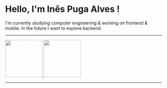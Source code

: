 <h1>Hello, I'm Inês Puga Alves !</h1>

I'm currently studying computer engineering & working on frontend & mobile. 
In the future I want to explore backend.

<hr>

<div>
  <a href="https://github.com/inesPuga">
  <img height="120em" src="https://github-readme-stats.vercel.app/api?username=inesPuga&show_icons=true&theme=dracula&include_all_commits=true&count_private=true"/>
  <img height="120em"src="https://github-readme-stats.vercel.app/api/top-langs/?username=inesPuga&layout=compact&langs_count=7&theme=dracula"/>
</div>

<hr>
